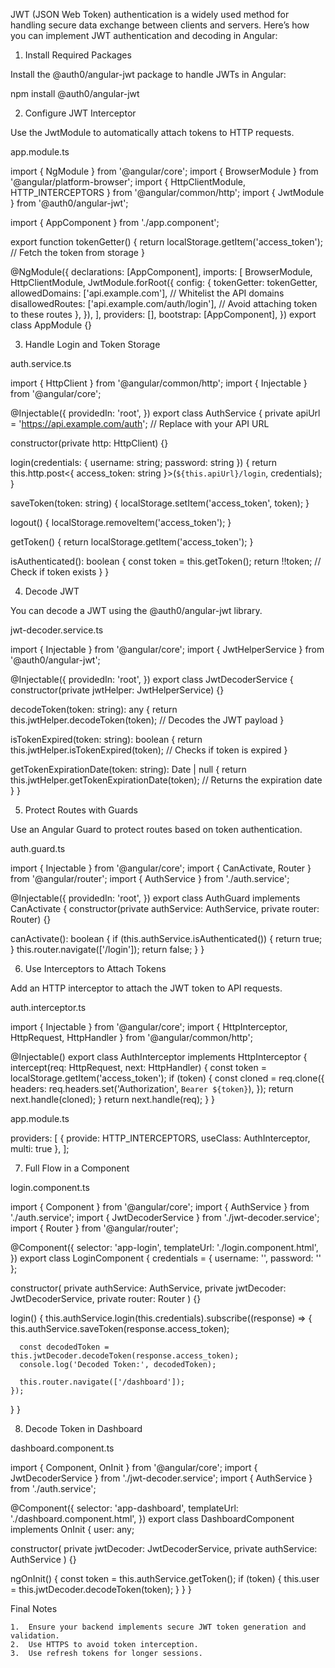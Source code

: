 JWT (JSON Web Token) authentication is a widely used method for handling secure data exchange between clients and servers. Here’s how you can implement JWT authentication and decoding in Angular:

1. Install Required Packages

Install the @auth0/angular-jwt package to handle JWTs in Angular:

npm install @auth0/angular-jwt

2. Configure JWT Interceptor

Use the JwtModule to automatically attach tokens to HTTP requests.

app.module.ts

import { NgModule } from '@angular/core';
import { BrowserModule } from '@angular/platform-browser';
import { HttpClientModule, HTTP_INTERCEPTORS } from '@angular/common/http';
import { JwtModule } from '@auth0/angular-jwt';

import { AppComponent } from './app.component';

export function tokenGetter() {
  return localStorage.getItem('access_token'); // Fetch the token from storage
}

@NgModule({
  declarations: [AppComponent],
  imports: [
    BrowserModule,
    HttpClientModule,
    JwtModule.forRoot({
      config: {
        tokenGetter: tokenGetter,
        allowedDomains: ['api.example.com'], // Whitelist the API domains
        disallowedRoutes: ['api.example.com/auth/login'], // Avoid attaching token to these routes
      },
    }),
  ],
  providers: [],
  bootstrap: [AppComponent],
})
export class AppModule {}

3. Handle Login and Token Storage

auth.service.ts

import { HttpClient } from '@angular/common/http';
import { Injectable } from '@angular/core';

@Injectable({
  providedIn: 'root',
})
export class AuthService {
  private apiUrl = 'https://api.example.com/auth'; // Replace with your API URL

  constructor(private http: HttpClient) {}

  login(credentials: { username: string; password: string }) {
    return this.http.post<{ access_token: string }>(`${this.apiUrl}/login`, credentials);
  }

  saveToken(token: string) {
    localStorage.setItem('access_token', token);
  }

  logout() {
    localStorage.removeItem('access_token');
  }

  getToken() {
    return localStorage.getItem('access_token');
  }

  isAuthenticated(): boolean {
    const token = this.getToken();
    return !!token; // Check if token exists
  }
}

4. Decode JWT

You can decode a JWT using the @auth0/angular-jwt library.

jwt-decoder.service.ts

import { Injectable } from '@angular/core';
import { JwtHelperService } from '@auth0/angular-jwt';

@Injectable({
  providedIn: 'root',
})
export class JwtDecoderService {
  constructor(private jwtHelper: JwtHelperService) {}

  decodeToken(token: string): any {
    return this.jwtHelper.decodeToken(token); // Decodes the JWT payload
  }

  isTokenExpired(token: string): boolean {
    return this.jwtHelper.isTokenExpired(token); // Checks if token is expired
  }

  getTokenExpirationDate(token: string): Date | null {
    return this.jwtHelper.getTokenExpirationDate(token); // Returns the expiration date
  }
}

5. Protect Routes with Guards

Use an Angular Guard to protect routes based on token authentication.

auth.guard.ts

import { Injectable } from '@angular/core';
import { CanActivate, Router } from '@angular/router';
import { AuthService } from './auth.service';

@Injectable({
  providedIn: 'root',
})
export class AuthGuard implements CanActivate {
  constructor(private authService: AuthService, private router: Router) {}

  canActivate(): boolean {
    if (this.authService.isAuthenticated()) {
      return true;
    }
    this.router.navigate(['/login']);
    return false;
  }
}

6. Use Interceptors to Attach Tokens

Add an HTTP interceptor to attach the JWT token to API requests.

auth.interceptor.ts

import { Injectable } from '@angular/core';
import { HttpInterceptor, HttpRequest, HttpHandler } from '@angular/common/http';

@Injectable()
export class AuthInterceptor implements HttpInterceptor {
  intercept(req: HttpRequest<any>, next: HttpHandler) {
    const token = localStorage.getItem('access_token');
    if (token) {
      const cloned = req.clone({
        headers: req.headers.set('Authorization', `Bearer ${token}`),
      });
      return next.handle(cloned);
    }
    return next.handle(req);
  }
}

app.module.ts

providers: [
  { provide: HTTP_INTERCEPTORS, useClass: AuthInterceptor, multi: true },
];

7. Full Flow in a Component

login.component.ts

import { Component } from '@angular/core';
import { AuthService } from './auth.service';
import { JwtDecoderService } from './jwt-decoder.service';
import { Router } from '@angular/router';

@Component({
  selector: 'app-login',
  templateUrl: './login.component.html',
})
export class LoginComponent {
  credentials = { username: '', password: '' };

  constructor(
    private authService: AuthService,
    private jwtDecoder: JwtDecoderService,
    private router: Router
  ) {}

  login() {
    this.authService.login(this.credentials).subscribe((response) => {
      this.authService.saveToken(response.access_token);

      const decodedToken = this.jwtDecoder.decodeToken(response.access_token);
      console.log('Decoded Token:', decodedToken);

      this.router.navigate(['/dashboard']);
    });
  }
}

8. Decode Token in Dashboard

dashboard.component.ts

import { Component, OnInit } from '@angular/core';
import { JwtDecoderService } from './jwt-decoder.service';
import { AuthService } from './auth.service';

@Component({
  selector: 'app-dashboard',
  templateUrl: './dashboard.component.html',
})
export class DashboardComponent implements OnInit {
  user: any;

  constructor(
    private jwtDecoder: JwtDecoderService,
    private authService: AuthService
  ) {}

  ngOnInit() {
    const token = this.authService.getToken();
    if (token) {
      this.user = this.jwtDecoder.decodeToken(token);
    }
  }
}

Final Notes

	1.	Ensure your backend implements secure JWT token generation and validation.
	2.	Use HTTPS to avoid token interception.
	3.	Use refresh tokens for longer sessions.